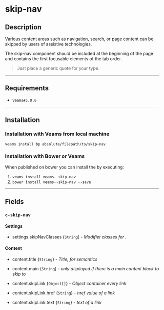 # skip-nav

## Description

Various content areas such as navigation, search, or page content can be skipped by users of assistive technologies.

The skip-nav component should be included at the beginning of the page and contains the first focusable elements of the tab order.

> Just place a generic quote for your type.

-----------

## Requirements
- `Veams#5.0.0` 

-----------

## Installation

### Installation with Veams from local machine

`veams install bp absolute/filepath/to/skip-nav`

### Installation with Bower or Veams

When published on bower you can install the  by executing:

1. `veams install veams- skip-nav`
2. `bower install veams--skip-nav --save`

-----------

## Fields

### `c-skip-nav`

#### Settings
- settings.skipNavClasses {`String`} - _Modifier classes for ._ 

#### Content
- content.title {`String`} - _Title, for semantics_
- content.main {`String`} - _only displayed if there is a main content block to skip to_
- content.skipLink {`Object[]`} - _Object container every link_

- content.skipLink.href {`String`} - _href value of a link_
- content.skipLink.text {`String`} - _text of a link_

